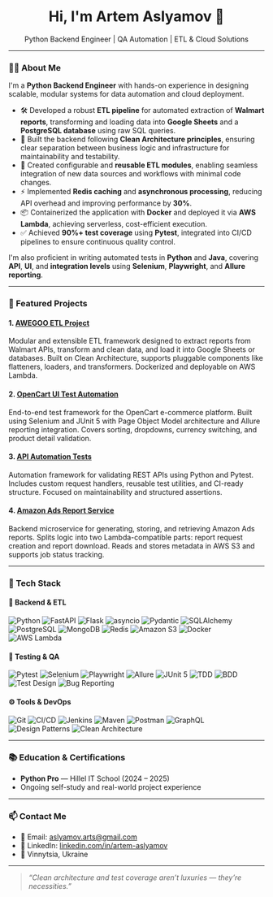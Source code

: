 <h1 align="center">Hi, I'm Artem Aslyamov 👋</h1>
<p align="center">
  Python Backend Engineer | QA Automation | ETL & Cloud Solutions
</p>

---

### 🧑‍💼 About Me

I'm a **Python Backend Engineer** with hands-on experience in designing scalable, modular systems for data automation and cloud deployment.

* 🛠️ Developed a robust **ETL pipeline** for automated extraction of **Walmart reports**, transforming and loading data into **Google Sheets** and a **PostgreSQL database** using raw SQL queries.
* 🧱 Built the backend following **Clean Architecture principles**, ensuring clear separation between business logic and infrastructure for maintainability and testability.
* 🔁 Created configurable and **reusable ETL modules**, enabling seamless integration of new data sources and workflows with minimal code changes.
* ⚡ Implemented **Redis caching** and **asynchronous processing**, reducing API overhead and improving performance by **30%**.
* 📦 Containerized the application with **Docker** and deployed it via **AWS Lambda**, achieving serverless, cost-efficient execution.
* ✅ Achieved **90%+ test coverage** using **Pytest**, integrated into CI/CD pipelines to ensure continuous quality control.

I'm also proficient in writing automated tests in **Python** and **Java**, covering **API**, **UI**, and **integration levels** using **Selenium**, **Playwright**, and **Allure reporting**.

---

### 🚀 Featured Projects

#### 1. [AWEGOO ETL Project](https://github.com/AyuArts/AWEGOO-ETL-Project)

Modular and extensible ETL framework designed to extract reports from Walmart APIs, transform and clean data, and load it into Google Sheets or databases. Built on Clean Architecture, supports pluggable components like flatteners, loaders, and transformers. Dockerized and deployable on AWS Lambda.


#### 2. [OpenCart UI Test Automation](https://github.com/AyuArts/opencart_auto_tests)

End-to-end test framework for the OpenCart e-commerce platform. Built using Selenium and JUnit 5 with Page Object Model architecture and Allure reporting integration. Covers sorting, dropdowns, currency switching, and product detail validation.


#### 3. [API Automation Tests](https://github.com/AyuArts/API_automation_tests)

Automation framework for validating REST APIs using Python and Pytest. Includes custom request handlers, reusable test utilities, and CI-ready structure. Focused on maintainability and structured assertions.


#### 4. [Amazon Ads Report Service](https://github.com/AyuArts/AmazonAdsReportService)

Backend microservice for generating, storing, and retrieving Amazon Ads reports. Splits logic into two Lambda-compatible parts: report request creation and report download. Reads and stores metadata in AWS S3 and supports job status tracking.


---

### 🧰 Tech Stack

#### 🐍 Backend & ETL

![Python](https://img.shields.io/badge/Python-3776AB?style=for-the-badge\&logo=python\&logoColor=white)
![FastAPI](https://img.shields.io/badge/FastAPI-009688?style=for-the-badge\&logo=fastapi\&logoColor=white)
![Flask](https://img.shields.io/badge/Flask-000000?style=for-the-badge\&logo=flask\&logoColor=white)
![asyncio](https://img.shields.io/badge/asyncio-%233776AB?style=for-the-badge\&logo=python\&logoColor=white)
![Pydantic](https://img.shields.io/badge/Pydantic-0C7CD5?style=for-the-badge)
![SQLAlchemy](https://img.shields.io/badge/SQLAlchemy-8B0000?style=for-the-badge)
![PostgreSQL](https://img.shields.io/badge/PostgreSQL-336791?style=for-the-badge\&logo=postgresql\&logoColor=white)
![MongoDB](https://img.shields.io/badge/MongoDB-47A248?style=for-the-badge\&logo=mongodb\&logoColor=white)
![Redis](https://img.shields.io/badge/Redis-DC382D?style=for-the-badge\&logo=redis\&logoColor=white)
![Amazon S3](https://img.shields.io/badge/S3-569A31?style=for-the-badge\&logo=amazonaws\&logoColor=white)
![Docker](https://img.shields.io/badge/Docker-2496ED?style=for-the-badge\&logo=docker\&logoColor=white)
![AWS Lambda](https://img.shields.io/badge/AWS%20Lambda-FF9900?style=for-the-badge\&logo=amazonaws\&logoColor=white)

#### 🤖 Testing & QA

![Pytest](https://img.shields.io/badge/Pytest-0A9EDC?style=for-the-badge)
![Selenium](https://img.shields.io/badge/Selenium-43B02A?style=for-the-badge\&logo=selenium\&logoColor=white)
![Playwright](https://img.shields.io/badge/Playwright-45ba3b?style=for-the-badge)
![Allure](https://img.shields.io/badge/Allure-E74430?style=for-the-badge)
![JUnit 5](https://img.shields.io/badge/JUnit5-25A162?style=for-the-badge)
![TDD](https://img.shields.io/badge/TDD-blue?style=for-the-badge)
![BDD](https://img.shields.io/badge/BDD-purple?style=for-the-badge)
![Test Design](https://img.shields.io/badge/Test%20Design-grey?style=for-the-badge)
![Bug Reporting](https://img.shields.io/badge/Bug%20Reporting-red?style=for-the-badge)

#### ⚙️ Tools & DevOps

![Git](https://img.shields.io/badge/Git-F05032?style=for-the-badge\&logo=git\&logoColor=white)
![CI/CD](https://img.shields.io/badge/CI/CD-blue?style=for-the-badge)
![Jenkins](https://img.shields.io/badge/Jenkins-D24939?style=for-the-badge\&logo=jenkins\&logoColor=white)
![Maven](https://img.shields.io/badge/Maven-C71A36?style=for-the-badge\&logo=apachemaven\&logoColor=white)
![Postman](https://img.shields.io/badge/Postman-FF6C37?style=for-the-badge\&logo=postman\&logoColor=white)
![GraphQL](https://img.shields.io/badge/GraphQL-E10098?style=for-the-badge\&logo=graphql\&logoColor=white)
![Design Patterns](https://img.shields.io/badge/Design%20Patterns-informational?style=for-the-badge)
![Clean Architecture](https://img.shields.io/badge/Clean%20Architecture-2F80ED?style=for-the-badge)

---

### 📚 Education & Certifications

* **Python Pro** — Hillel IT School (2024 – 2025)
* Ongoing self-study and real-world project experience

---

### 📫 Contact Me

* 📧 Email: [aslyamov.arts@gmail.com](mailto:aslyamov.arts@gmail.com)
* 💼 LinkedIn: [linkedin.com/in/artem-aslyamov](https://www.linkedin.com/in/artem-aslyamov/)
* 📍 Vinnytsia, Ukraine

---

> *“Clean architecture and test coverage aren’t luxuries — they’re necessities.”*
